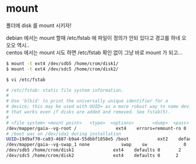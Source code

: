 # mount
폴더에 disk 를 mount 시키자!

debian 에서는 mount 할때 /etc/fstab 에 파일이 정의가 안되 있다고 경고를 하네 오오오 역시..  
centos 에서는 mount 시도 하면 /etc/fstab 확인 없이 그냥 바로 mount 가 되고...  

```bash
$ mount -t ext4 /dev/sdb5 /home/crom/disk1/
$ mount -t ext4 /dev/sdc5 /home/crom/disk2/
```

```bash
$ vi /etc/fstab

# /etc/fstab: static file system information.
#
# Use 'blkid' to print the universally unique identifier for a
# device; this may be used with UUID= as a more robust way to name devices
# that works even if disks are added and removed. See fstab(5).
#
# <file system> <mount point>   <type>  <options>       <dump>  <pass>
/dev/mapper/gaia--vg-root /               ext4    errors=remount-ro 0       1
# /boot was on /dev/sda1 during installation
UUID=19d9af70-ca03-4687-b9a4-55dbbf1858e5 /boot           ext2    defaults        0       2
/dev/mapper/gaia--vg-swap_1 none            swap    sw              0       0
/dev/sdb5 /home/crom/disk1               ext4    defaults 0       2
/dev/sdc5 /home/crom/disk2               ext4    defaults 0      2
```
